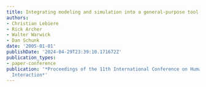 ```yaml
---
title: Integrating modeling and simulation into a general-purpose tool
authors:
- Christian Lebiere
- Rick Archer
- Walter Warwick
- Dan Schunk
date: '2005-01-01'
publishDate: '2024-04-29T23:39:10.171672Z'
publication_types:
- paper-conference
publication: '*Proceedings of the 11th International Conference on Human-Computer
  Interaction*'
---
```


